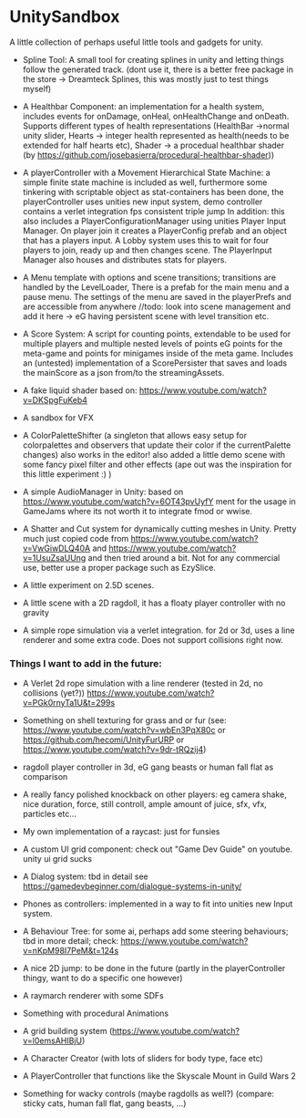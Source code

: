 # UnitySandbox
A little collection of perhaps useful little tools and gadgets for unity.

- Spline Tool: A small tool for creating splines in unity and letting things follow the generated track. (dont use it, there is a better free package in the store -> Dreamteck Splines, this was mostly just to test things myself)

- A Healthbar Component: an implementation for a health system, includes events for onDamage, onHeal, onHealthChange and onDeath. Supports different types of health representations (HealthBar ->normal unity slider, Hearts -> integer health represented as health(needs to be extended for half hearts etc), Shader -> a procedual healthbar shader (by https://github.com/josebasierra/procedural-healthbar-shader))

- A playerController with a Movement Hierarchical State Machine: a simple finite state machine is included as well, furthermore some tinkering with scriptable object as stat-containers has been done, the playerController uses unities new input system, demo controller contains a verlet integration fps consistent triple jump
In addition: this also includes a PlayerConfigurationManager using unities Player Input Manager. On player join it creates a PlayerConfig prefab and an object that has a players input. A Lobby system uses this to wait for four players to join, ready up and then changes scene. The PlayerInput Manager also houses and distributes stats for players.

- A Menu template with options and scene transitions; transitions are handled by the LevelLoader, There is a prefab for the main menu and a pause menu. The settings of the menu are saved in the playerPrefs and are accessible from anywhere
//todo: look into scene management and add it here -> eG having persistent scene with level transition etc.

- A Score System: A script for counting points, extendable to be used for multiple players and multiple nested levels of points eG points for the meta-game and points for minigames inside of the meta game.
Includes an (untested) implementation of a ScorePersister that saves and loads the mainScore as a json from/to the streamingAssets.

- A fake liquid shader based on: https://www.youtube.com/watch?v=DKSpgFuKeb4

- A sandbox for VFX

- A ColorPaletteShifter (a singleton that allows easy setup for colorpalettes and observers that update their color if the currentPalette changes) also works in the editor!
also added a little demo scene with some fancy pixel filter and other effects (ape out was the inspiration for this little experiment :) )

- A simple AudioManager in Unity: based on https://www.youtube.com/watch?v=6OT43pvUyfY ment for the usage in GameJams where its not worth it to integrate fmod or wwise.

- A Shatter and Cut system for dynamically cutting meshes in Unity. Pretty much just copied code from https://www.youtube.com/watch?v=VwGiwDLQ40A and https://www.youtube.com/watch?v=1UsuZsaUUng and then tried around a bit. Not for any commercial use, better use a proper package such as EzySlice.

- A little experiment on 2.5D scenes.

- A little scene with a 2D ragdoll, it has a floaty player controller with no gravity

- A simple rope simulation via a verlet integration. for 2d or 3d, uses a line renderer and some extra code. Does not support collisions right now.


### Things I want to add in the future:

- A Verlet 2d rope simulation with a line renderer (tested in 2d, no collisions (yet?)) https://www.youtube.com/watch?v=PGk0rnyTa1U&t=299s

- Something on shell texturing for grass and or fur (see: https://www.youtube.com/watch?v=wbEn3PqX80c or https://github.com/hecomi/UnityFurURP or https://www.youtube.com/watch?v=9dr-tRQzij4)

- ragdoll player controller in 3d, eG gang beasts or human fall flat as comparison

- A really fancy polished knockback on other players: eg camera shake, nice duration, force, still controll, ample amount of juice, sfx, vfx, particles etc...

- My own implementation of a raycast: just for funsies

- A custom UI grid component: check out "Game Dev Guide" on youtube. unity ui grid sucks

- A Dialog system: tbd in detail see https://gamedevbeginner.com/dialogue-systems-in-unity/

- Phones as controllers: implemented in a way to fit into unities new Input system.

- A Behaviour Tree: for some ai, perhaps add some steering behaviours; tbd in more detail; check: https://www.youtube.com/watch?v=nKpM98I7PeM&t=124s

- A nice 2D jump: to be done in the future (partly in the playerController thingy, want to do a specific one however)

- A raymarch renderer with some SDFs

- Something with procedural Animations

- A grid building system (https://www.youtube.com/watch?v=l0emsAHIBjU)

- A Character Creator (with lots of sliders for body type, face etc)

- A PlayerController that functions like the Skyscale Mount in Guild Wars 2

- Something for wacky controls (maybe ragdolls as well?) (compare: sticky cats, human fall flat, gang beasts, ...)